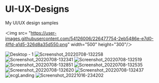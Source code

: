 # UI-UX-Designs
My UI/UX design samples

＜img src= "https://user-images.githubusercontent.com/54126006/226477754-2eb5486e-e7d0-4ffd-a1d5-326d8a35d550.png" width="500" height="300"/＞

![Desktop - 1](https://user-images.githubusercontent.com/54126006/226477909-ce8a6376-df5a-47ad-aedf-4acbc8507425.png)
![Screenshot_20220708-132258](https://user-images.githubusercontent.com/54126006/226478238-02249f94-18c6-402e-9643-716faad19587.png)
![Screenshot_20220708-132341](https://user-images.githubusercontent.com/54126006/226478293-ee6cec37-44ec-4c65-b709-9bd243d6bb59.png)
![Screenshot_20220708-132519](https://user-images.githubusercontent.com/54126006/226478312-9cdeb48c-3dbe-4e4b-8656-28510b139b81.png)
![Screenshot_20220708-132851](https://user-images.githubusercontent.com/54126006/226478343-6e0e6aca-7405-4dfd-8f87-401c3fc2d49d.png)
![Screenshot_20220708-132535](https://user-images.githubusercontent.com/54126006/226478544-b30e0bd4-24c5-4213-a1d8-4a3f7d66c40e.png)
![Screenshot_20220708-132620](https://user-images.githubusercontent.com/54126006/226478556-f4a11c3f-073c-4158-ad52-f60d4a919411.png)
![Screenshot_20220708-132437](https://user-images.githubusercontent.com/54126006/226478573-a336d59e-9f04-4886-813a-d7db0fdf79d7.png)
![ecgLanding](https://user-images.githubusercontent.com/54126006/226478592-6114e5fc-a88a-411c-8e4a-c42fadf94f43.jpg)
![Screenshot_20221016-234202](https://user-images.githubusercontent.com/54126006/226478615-7d3cd027-01b7-4d94-9737-6ae4e6abe7c6.jpg)
